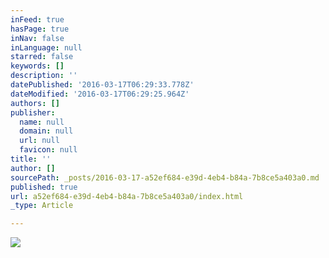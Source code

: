 ```yaml
---
inFeed: true
hasPage: true
inNav: false
inLanguage: null
starred: false
keywords: []
description: ''
datePublished: '2016-03-17T06:29:33.778Z'
dateModified: '2016-03-17T06:29:25.964Z'
authors: []
publisher:
  name: null
  domain: null
  url: null
  favicon: null
title: ''
author: []
sourcePath: _posts/2016-03-17-a52ef684-e39d-4eb4-b84a-7b8ce5a403a0.md
published: true
url: a52ef684-e39d-4eb4-b84a-7b8ce5a403a0/index.html
_type: Article

---
```

![](https://the-grid-user-content.s3-us-west-2.amazonaws.com/d03459b1-fe0f-4b57-8f44-49a18ddf7658.jpg)